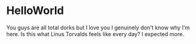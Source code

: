 # HelloWorld
You guys are all total dorks but I love you
I genuinely don't know why I'm here. Is this what Linus Torvalds feels like every day? I expected more.
